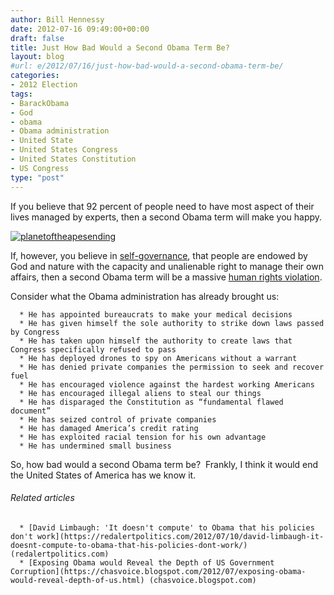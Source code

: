 ```yaml
---
author: Bill Hennessy
date: 2012-07-16 09:49:00+00:00
draft: false
title: Just How Bad Would a Second Obama Term Be?
layout: blog
#url: e/2012/07/16/just-how-bad-would-a-second-obama-term-be/
categories:
- 2012 Election
tags:
- BarackObama
- God
- obama
- Obama administration
- United State
- United States Congress
- United States Constitution
- US Congress
type: "post"
---
```


If you believe that 92 percent of people need to have most aspect of their lives managed by experts, then a second Obama term will make you happy.

[![planetoftheapesending](https://ludicrite.files.wordpress.com/2012/07/planetoftheapesending_thumb.jpg)
](https://ludicrite.files.wordpress.com/2012/07/planetoftheapesending.jpg)

If, however, you believe in [self-governance](https://en.wikipedia.org/wiki/Self-governance), that people are endowed by God and nature with the capacity and unalienable right to manage their own affairs, then a second Obama term will be a massive [human rights violation](https://en.wikipedia.org/wiki/Human_rights).

Consider what the Obama administration has already brought us:



	  * He has appointed bureaucrats to make your medical decisions
	  * He has given himself the sole authority to strike down laws passed by Congress
	  * He has taken upon himself the authority to create laws that Congress specifically refused to pass
	  * He has deployed drones to spy on Americans without a warrant
	  * He has denied private companies the permission to seek and recover fuel
	  * He has encouraged violence against the hardest working Americans
	  * He has encouraged illegal aliens to steal our things
	  * He has disparaged the Constitution as “fundamental flawed document”
	  * He has seized control of private companies
	  * He has damaged America’s credit rating
	  * He has exploited racial tension for his own advantage
	  * He has undermined small business

So, how bad would a second Obama term be?  Frankly, I think it would end the United States of America has we know it.


###### Related articles





	  * [David Limbaugh: 'It doesn't compute' to Obama that his policies don't work](https://redalertpolitics.com/2012/07/10/david-limbaugh-it-doesnt-compute-to-obama-that-his-policies-dont-work/) (redalertpolitics.com)
	  * [Exposing Obama would Reveal the Depth of US Government Corruption](https://chasvoice.blogspot.com/2012/07/exposing-obama-would-reveal-depth-of-us.html) (chasvoice.blogspot.com)

